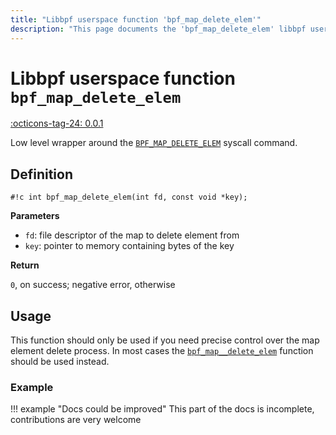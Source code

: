 ```yaml
---
title: "Libbpf userspace function 'bpf_map_delete_elem'"
description: "This page documents the 'bpf_map_delete_elem' libbpf userspace function, including its definition, usage, and examples."
---
```

# Libbpf userspace function `bpf_map_delete_elem`

<!-- [LIBBPF_TAG] -->
[:octicons-tag-24: 0.0.1](https://github.com/libbpf/libbpf/releases/tag/v0.0.1)
<!-- [/LIBBPF_TAG] -->

Low level wrapper around the [`BPF_MAP_DELETE_ELEM`](../../../linux/syscall/BPF_MAP_DELETE_ELEM.md) syscall command.

## Definition

`#!c int bpf_map_delete_elem(int fd, const void *key);`

**Parameters**

- `fd`: file descriptor of the map to delete element from
- `key`: pointer to memory containing bytes of the key

**Return**

`0`, on success; negative error, otherwise

## Usage

This function should only be used if you need precise control over the map element delete process. In most cases the [`bpf_map__delete_elem`](bpf_map__delete_elem.md) function should be used instead.

### Example

!!! example "Docs could be improved"
    This part of the docs is incomplete, contributions are very welcome
